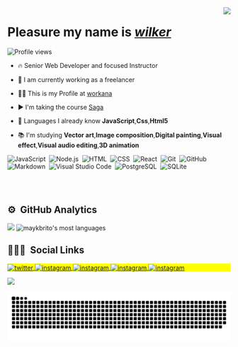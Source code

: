  <img align="right" height="300em" src="https://uploads.spiritfanfiction.com/historias/capitulos/201808/a-biblioteca-do-amor-14120768-290820180126.gif"/>
  </div>
 <h1 align="left">Pleasure my name is <a href="https://www.workana.com/freelancer/bae8fa5d192be3ecd7608c10d05ab276"><i>wilker</i></a></h1>

 <p align="left"> <img src="https://komarev.com/ghpvc/?username=ModernoProgramer&color=yellow" alt="Profile views" /> </p>

- 🔥 Senior Web Developer and focused Instructor

- 🔭 I am currently working as a freelancer

- 👨‍💻 This is my Profile at [workana ](https://www.workana.com/freelancer/bae8fa5d192be3ecd7608c10d05ab276)

- ▶️ I'm taking the course [Saga ](https://www.saga.com.br/cursos?utm_id=google)

- 💬 Languages ​​I already know
**JavaScript**,**Css**,**Html5**

- 📚 I'm studying
**Vector art**,**Image composition**,**Digital painting**,**Visual effect**,**Visual audio editing**,**3D animation**

![JavaScript](https://img.shields.io/badge/-JavaScript-05122A?style=flat&logo=javascript)&nbsp;
![Node.js](https://img.shields.io/badge/-Node.js-05122A?style=flat&logo=node.js)&nbsp;
![HTML](https://img.shields.io/badge/-HTML-05122A?style=flat&logo=HTML5)&nbsp;
![CSS](https://img.shields.io/badge/-CSS-05122A?style=flat&logo=CSS3&logoColor=1572B6)&nbsp;
![React](https://img.shields.io/badge/-React-05122A?style=flat&logo=react)&nbsp;
![Git](https://img.shields.io/badge/-Git-05122A?style=flat&logo=git)&nbsp;
![GitHub](https://img.shields.io/badge/-GitHub-05122A?style=flat&logo=github)&nbsp;
![Markdown](https://img.shields.io/badge/-Markdown-05122A?style=flat&logo=markdown)&nbsp;
![Visual Studio Code](https://img.shields.io/badge/-Visual%20Studio%20Code-05122A?style=flat&logo=visual-studio-code&logoColor=007ACC)&nbsp;
![PostgreSQL](https://img.shields.io/badge/-PostgreSQL-05122A?style=flat&logo=postgresql)&nbsp;
![SQLite](https://img.shields.io/badge/-SQLite-05122A?style=flat&logo=sqlite)&nbsp;
<div> 
<br><br>

## ⚙️ &nbsp;GitHub Analytics

<p align="left">
<img width="530em" src="https://github-readme-stats.vercel.app/api?username=ModernoProgramer&show_icons=true&theme=vision-friendly-dark"/>
<img width="530em" src="https://github-readme-stats.vercel.app/api/top-langs/?username=ModernoProgramer&layout=compact&theme=vision-friendly-dark" alt="maykbrito's most languages"/>
</p>

 
## 👨🏽‍🦲 &nbsp;Social Links

<p align="left" style="background:yellow">
<a href="https://twitter.com/ModernoProgram" target="_blank">
  <img align="center" src="https://img.shields.io/badge/-Wilker-05122A?style=flat&logo=twitter" alt="twitter"/>  
</a>
<a href="instagram.com/wilker_junio200/" target="_blank">
 <img align="center" src="https://img.shields.io/badge/-Wilker-05122A?style=flat&logo=instagram" alt="instagram"/>
</a>
 <a href="" target="_blank">
 <img align="center" src="https://img.shields.io/badge/-Wilker-05122A?style=flat&logo=discord" alt="instagram"/>
</a>
 </a>
 <a href="https://github.com/ModernoProgramer" target="_blank">
 <img align="center" src="https://img.shields.io/badge/-Wilker-05122A?style=flat&logo=github" alt="instagram"/>
</a>
 </a>
 <a href="https://wa.me/5561995809899" target="_blank">
 <img align="center" src="https://img.shields.io/badge/-Wilker-05122A?style=flat&logo=Whatsapp" alt="instagram"/>
</a>
</p>
 <img width="500em" src="https://github-readme-twitter-gazf.vercel.app/api?id=ModernoProgram&layout=wide&show_reply=off&show_retweet=off" />
</div>

  ![Snake animation](https://github.com/ModernoProgramer/ModernoProgramer/blob/output/github-contribution-grid-snake.svg)
